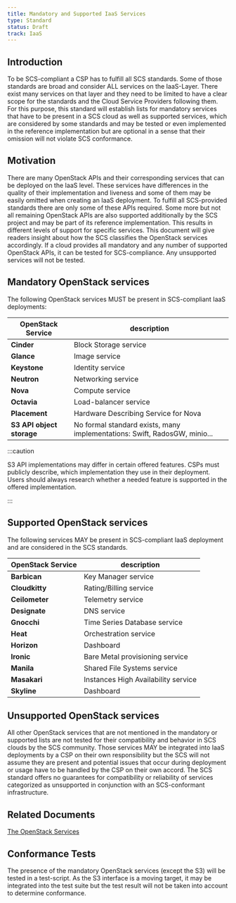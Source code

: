 ```yaml
---
title: Mandatory and Supported IaaS Services
type: Standard
status: Draft
track: IaaS
---
```


## Introduction

To be SCS-compliant a CSP has to fulfill all SCS standards.
Some of those standards are broad and consider ALL services on the IaaS-Layer.
There exist many services on that layer and they need to be limited to have a clear scope for the standards and the Cloud Service Providers following them.
For this purpose, this standard will establish lists for mandatory services that have to be present in a SCS cloud as well as supported services, which are considered by some standards and may be tested or even implemented in the reference implementation but are optional in a sense that their omission will not violate SCS conformance.

## Motivation

There are many OpenStack APIs and their corresponding services that can be deployed on the IaaS level.
These services have differences in the quality of their implementation and liveness and some of them may be easily omitted when creating an IaaS deployment.
To fulfill all SCS-provided standards there are only some of these APIs required.
Some more but not all remaining OpenStack APIs are also supported additionally by the SCS project and may be part of its reference implementation.
This results in different levels of support for specific services.
This document will give readers insight about how the SCS classifies the OpenStack services accordingly.
If a cloud provides all mandatory and any number of supported OpenStack APIs, it can be tested for SCS-compliance.
Any unsupported services will not be tested.

## Mandatory OpenStack services

The following OpenStack services MUST be present in SCS-compliant IaaS deployments:

| OpenStack Service | description |
|-----|-----|
| **Cinder** | Block Storage service |
| **Glance** | Image service |
| **Keystone** | Identity service |
| **Neutron** | Networking service |
| **Nova** | Compute service |
| **Octavia** | Load-balancer service |
| **Placement** | Hardware Describing Service for Nova |
| **S3 API object storage** | No formal standard exists, many implementations: Swift, RadosGW, minio... |

:::caution

S3 API implementations may differ in certain offered features.
CSPs must publicly describe, which implementation they use in their deployment.
Users should always research whether a needed feature is supported in the offered implementation.

:::

## Supported OpenStack services

The following services MAY be present in SCS-compliant IaaS deployment and are considered in the SCS standards.

| OpenStack Service | description |
|-----|-----|
| **Barbican** | Key Manager service |
| **Cloudkitty** | Rating/Billing service |
| **Ceilometer** | Telemetry service |
| **Designate** | DNS service |
| **Gnocchi** | Time Series Database service |
| **Heat** | Orchestration service |
| **Horizon** | Dashboard |
| **Ironic** | Bare Metal provisioning service |
| **Manila** | Shared File Systems service |
| **Masakari** | Instances High Availability service |
| **Skyline** | Dashboard |

## Unsupported OpenStack services

All other OpenStack services that are not mentioned in the mandatory or supported lists are not tested for their compatibility and behavior in SCS clouds by the SCS community.
Those services MAY be integrated into IaaS deployments by a CSP on their own responsibility but the SCS will not assume they are present and potential issues that occur during deployment or usage have to be handled by the CSP on their own accord.
The SCS standard offers no guarantees for compatibility or reliability of services categorized as unsupported in conjunction with an SCS-conformant infrastructure.

## Related Documents

[The OpenStack Services](https://www.openstack.org/software/)

## Conformance Tests

The presence of the mandatory OpenStack services (except the S3) will be tested in a test-script.
As the S3 interface is a moving target, it may be integrated into the test suite but the test result will not be taken into account to determine conformance.
